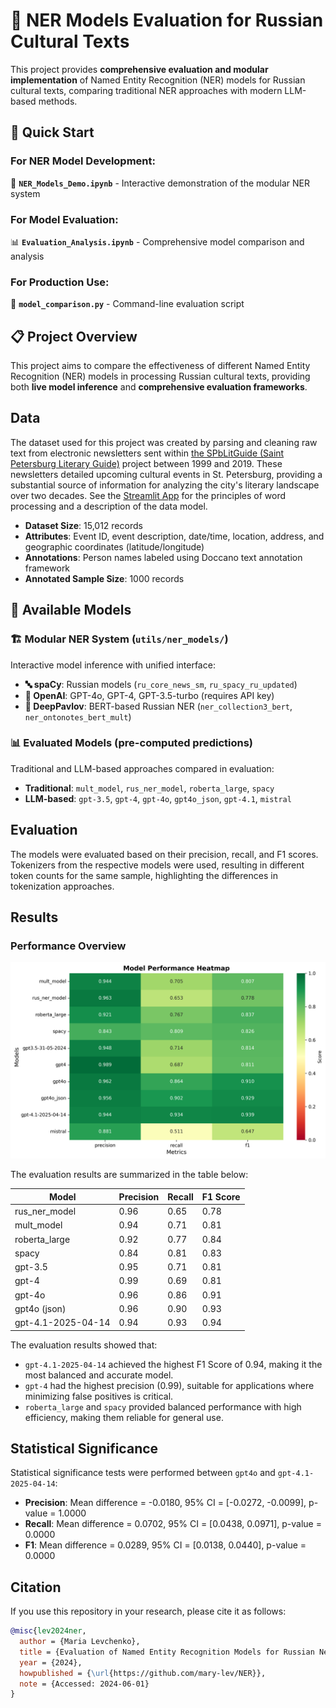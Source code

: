 # 🎯 NER Models Evaluation for Russian Cultural Texts

This project provides **comprehensive evaluation and modular implementation** of Named Entity Recognition (NER) models for Russian cultural texts, comparing traditional NER approaches with modern LLM-based methods.

## 🚀 **Quick Start**

### **For NER Model Development:**
📔 **`NER_Models_Demo.ipynb`** - Interactive demonstration of the modular NER system

### **For Model Evaluation:**
📊 **`Evaluation_Analysis.ipynb`** - Comprehensive model comparison and analysis

### **For Production Use:**
🐍 **`model_comparison.py`** - Command-line evaluation script

## 📋 **Project Overview**

This project aims to compare the effectiveness of different Named Entity Recognition (NER) models in processing Russian cultural texts, providing both **live model inference** and **comprehensive evaluation frameworks**.

## Data

The dataset used for this project was created by parsing and cleaning raw text from electronic newsletters sent within [the SPbLitGuide (Saint Petersburg Literary Guide)](https://isvoe.ru/spblitgid/) project between 1999 and 2019. These newsletters detailed upcoming cultural events in St. Petersburg, providing a substantial source of information for analyzing the city's literary landscape over two decades. See the [Streamlit App](https://spblitguide.streamlit.app/) for the principles of word processing and a description of the data model.

- **Dataset Size**: 15,012 records
- **Attributes**: Event ID, event description, date/time, location, address, and geographic coordinates (latitude/longitude)
- **Annotations**: Person names labeled using Doccano text annotation framework
- **Annotated Sample Size**: 1000 records

## 🤖 **Available Models**

### **🏗️ Modular NER System** (`utils/ner_models/`)
Interactive model inference with unified interface:
- **🔤 spaCy**: Russian models (`ru_core_news_sm`, `ru_spacy_ru_updated`)
- **🤖 OpenAI**: GPT-4o, GPT-4, GPT-3.5-turbo (requires API key)
- **🧠 DeepPavlov**: BERT-based Russian NER (`ner_collection3_bert`, `ner_ontonotes_bert_mult`)

### **📊 Evaluated Models** (pre-computed predictions)
Traditional and LLM-based approaches compared in evaluation:
- **Traditional**: `mult_model`, `rus_ner_model`, `roberta_large`, `spacy`
- **LLM-based**: `gpt-3.5`, `gpt-4`, `gpt-4o`, `gpt4o_json`, `gpt-4.1`, `mistral`

## Evaluation

The models were evaluated based on their precision, recall, and F1 scores. Tokenizers from the respective models were used, resulting in different token counts for the same sample, highlighting the differences in tokenization approaches.

## Results

### Performance Overview

![Model Performance Heatmap](performance_heatmap.png)

The evaluation results are summarized in the table below:

| Model           | Precision | Recall | F1 Score |
|-----------------|-----------|--------|----------|
| rus_ner_model   | 0.96      | 0.65   | 0.78     |
| mult_model      | 0.94      | 0.71   | 0.81     |
| roberta_large   | 0.92      | 0.77   | 0.84     |
| spacy           | 0.84      | 0.81   | 0.83     |
| gpt-3.5         | 0.95      | 0.71   | 0.81     |
| gpt-4           | 0.99      | 0.69   | 0.81     |
| gpt-4o          | 0.96      | 0.86   | 0.91     |
| gpt4o (json)    | 0.96      | 0.90   | 0.93     |
| gpt-4.1-2025-04-14 | 0.94      | 0.93   | 0.94     |

The evaluation results showed that:

- `gpt-4.1-2025-04-14` achieved the highest F1 Score of 0.94, making it the most balanced and accurate model.
- `gpt-4` had the highest precision (0.99), suitable for applications where minimizing false positives is critical.
- `roberta_large` and `spacy` provided balanced performance with high efficiency, making them reliable for general use.

## Statistical Significance

Statistical significance tests were performed between `gpt4o` and `gpt-4.1-2025-04-14`:

- **Precision**: Mean difference = -0.0180, 95% CI = [-0.0272, -0.0099], p-value = 1.0000
- **Recall**: Mean difference = 0.0702, 95% CI = [0.0438, 0.0971], p-value = 0.0000
- **F1**: Mean difference = 0.0289, 95% CI = [0.0138, 0.0440], p-value = 0.0000

## Citation

If you use this repository in your research, please cite it as follows:

```bibtex
@misc{lev2024ner,
  author = {Maria Levchenko},
  title = {Evaluation of Named Entity Recognition Models for Russian News Texts in the Cultural Domain},
  year = {2024},
  howpublished = {\url{https://github.com/mary-lev/NER}},
  note = {Accessed: 2024-06-01}
}